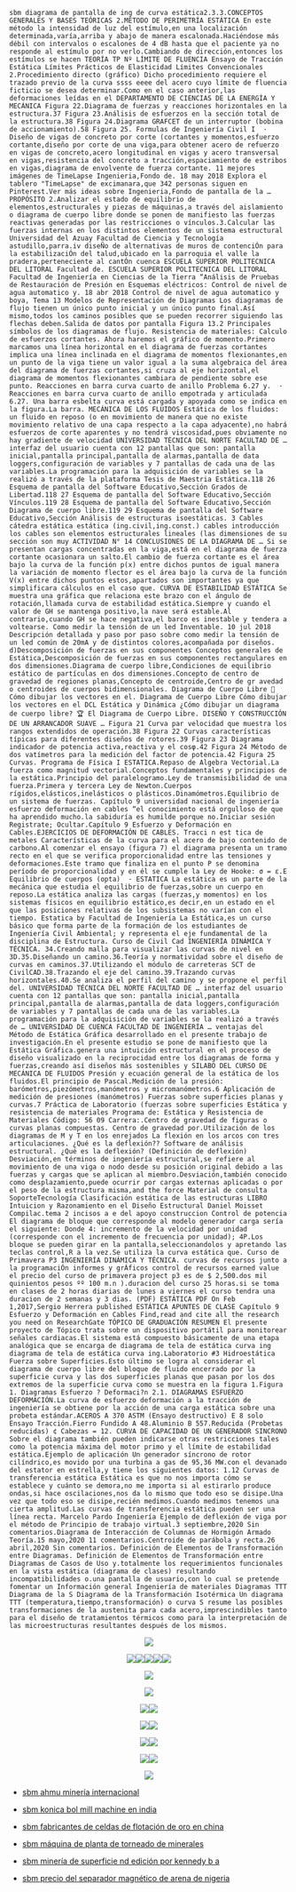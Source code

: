 
```
sbm diagrama de pantalla de ing de curva estática2.3.3.CONCEPTOS GENERALES Y BASES TEÓRICAS 2.MÉTODO DE PERIMETRÍA ESTÁTICA En este método la intensidad de luz del estímulo,en una localización determinada,varía,arriba y abajo de manera escalonada.Haciéndose más débil con intervalos o escalones de 4 dB hasta que el paciente ya no responde al estímulo por no verlo.Cambiando de dirección,entonces los estímulos se hacen TEORÍA TP Nº LÍMITE DE FLUENCIA Ensayo de Tracción Estática Límites Prácticos de Elasticidad Límites Convencionales 2.Procedimiento directo (gráfico) Dicho procedimiento requiere el trazado previo de la curva ssss eeee del acero cuyo límite de fluencia ficticio se desea determinar.Como en el caso anterior,las deformaciones leídas en el DEPARTAMENTO DE CIENCIAS DE LA ENERGÍA Y MECÁNICA Figura 22.Diagrama de fuerzas y reacciones horizontales en la estructura.37 Figura 23.Análisis de esfuerzos en la sección total de la estructura.38 Figura 24.Diagrama GRAFCET de un interruptor (bobina de accionamiento).58 Figura 25. Formulas de Ingeniería Civil I  · Diseño de vigas de concreto por corte (cortantes y momentos,esfuerzo cortante,diseño por corte de una viga,para obtener acero de refuerzo en vigas de concreto,acero longitudinal en vigas y acero transversal en vigas,resistencia del concreto a tracción,espaciamiento de estribos en vigas,diagrama de envolvente de fuerza cortante. 11 mejores imágenes de TimeLapse Ingenieria,Fondo de. 18 may 2018 Explora el tablero "TimeLapse" de excimanara,que 342 personas siguen en Pinterest.Ver más ideas sobre Ingenieria,Fondo de pantalla de la … PROPÓSITO 2.Analizar el estado de equilibrio de elementos,estructurales y piezas de máquinas,a través del aislamiento o diagrama de cuerpo libre donde se ponen de manifiesto las fuerzas reactivas generadas por las restricciones o vínculos.3.Calcular las fuerzas internas en los distintos elementos de un sistema estructural Universidad del Azuay Facultad de Ciencia y Tecnología astudillo,parra.iv diseÑo de alternativas de muros de contenciÓn para la estabilizaciÓn del talud,ubicado en la parroquia el valle la pradera,perteneciente al cantÓn cuenca ESCUELA SUPERIOR POLITECNICA DEL LITORAL Facultad de. ESCUELA SUPERIOR POLITECNICA DEL LITORAL Facultad de Ingeniería en Ciencias de la Tierra “Análisis de Pruebas de Restauración de Presión en Esquemas eléctricos: Control de nivel de agua automatico y. 18 abr 2018 Control de nivel de agua automatico y boya, Tema 13 Modelos de Representación de Diagramas Los diagramas de flujo tienen un único punto inicial y un único punto final.Así mismo,todos los caminos posibles que se pueden recorrer siguiendo las flechas deben.Salida de datos por pantalla Figura 13.2 Principales símbolos de los diagramas de flujo. Resistencia de materiales: Calculo de esfuerzos cortantes. Ahora haremos el gráfico de momento.Primero marcamos una línea horizontal en el diagrama de fuerzas cortantes implica una línea inclinada en el diagrama de momentos flexionantes,en un punto de la viga tiene un valor igual a la suma algebraica del área del diagrama de fuerzas cortantes,si cruza al eje horizontal,el diagrama de momentos flexionantes cambiara de pendiente sobre ese punto. Reacciones en barra curva cuarto de anillo Problema 6.27 y.  · Reacciones en barra curva cuarto de anillo empotrada y articulada 6.27. Una barra esbelta curva está cargada y apoyada como se indica en la figura.La barra. MECÁNICA DE LOS FLUIDOS Estática de los fluidos: un fluido en reposo (o en movimiento de manera que no existe movimiento relativo de una capa respecto a la capa adyacente),no habrá esfuerzos de corte aparentes y no tendrá viscosidad,pues obviamente no hay gradiente de velocidad UNIVERSIDAD TÉCNICA DEL NORTE FACULTAD DE … interfaz del usuario cuenta con 12 pantallas que son: pantalla inicial,pantalla principal,pantalla de alarmas,pantalla de data loggers,configuración de variables y 7 pantallas de cada una de las variables.La programación para la adquisición de variables se la realizó a través de la plataforma Tesis de Maestria Estática.118 26 Esquema de pantalla del Software Educativo,Sección Grados de Libertad.118 27 Esquema de pantalla del Software Educativo,Sección Vínculos.119 28 Esquema de pantalla del Software Educativo,Sección Diagrama de cuerpo libre.119 29 Esquema de pantalla del Software Educativo,Sección Análisis de estructuras isoestáticas. 3 Cables cátedra estática estática (ing.civil,ing.const.) cables introducción los cables son elementos estructurales lineales (las dimensiones de su sección son muy ACTIVIDAD N° 14 CONCLUSIONES DE LA DIAGRAMA DE … Si se presentan cargas concentradas en la viga,está en el diagrama de fuerza cortante ocasionara un salto.El cambio de fuerza cortante es el área bajo la curva de la función p(x) entre dichos puntos de igual manera la variación de momento flector es el área bajo la curva de la función V(x) entre dichos puntos estos,apartados son importantes ya que simplificara cálculos en el caso que. CURVA DE ESTABILIDAD ESTÁTICA Se muestra una gráfica que relaciona este brazo con el ángulo de rotación,llamada curva de estabilidad estática.Siempre y cuando el valor de GH se mantenga positivo,la nave será estable.Al contrario,cuando GH se hace negativa,el barco es inestable y tendera a voltearse. Como medir la tensión de un led Inventable. 10 jul 2018 Descripción detallada y paso por paso sobre como medir la tensión de un led común de 20mA y de distintos colores,acompañada por diseños. d)Descomposición de fuerzas en sus componentes Conceptos generales de Estática,Descomposición de fuerzas en sus componentes rectangulares en dos dimensiones.Diagrama de cuerpo libre,Condiciones de equilibrio estático de partículas en dos dimensiones.Concepto de centro de gravedad de regiones planas,Concepto de centroide,Centro de gr avedad o centroides de cuerpos bidimensionales. Diagrama de Cuerpo Libre 🔸 Cómo dibujar los vectores en el. Diagrama de Cuerpo Libre Cómo dibujar los vectores en el DCL Estática y Dinámica ¿Cómo dibujar un diagrama de cuerpo libre? 🏆 El Diagrama de Cuerpo Libre. DISEÑO Y CONSTRUCCIÓN DE UN ARRANCADOR SUAVE … Figura 21 Curva par velocidad que muestra los rangos extendidos de operación.38 Figura 22 Curvas características típicas para diferentes diseños de rotores.39 Figura 23 Diagrama indicador de potencia activa,reactiva y el cosφ.42 Figura 24 Método de dos vatímetros para la medición del factor de potencia.42 Figura 25 Curvas. Programa de Física I ESTATICA.Repaso de Algebra Vectorial.La fuerza como magnitud vectorial.Conceptos fundamentales y principios de la estática.Principio del paralelogramo.Ley de transmisibilidad de una fuerza.Primera y tercera Ley de Newton.Cuerpos rígidos,elásticos,inelásticos o plásticos.Dinamómetros.Equilibrio de un sistema de fuerzas. Capítulo 9 universidad nacional de ingeniería esfuerzo deformación en cables “el conocimiento está orgulloso de que ha aprendido mucho.la sabiduría es humilde porque no.Iniciar sesión Registrate; Ocultar.Capítulo 9 Esfuerzo y Deformación en Cables.EJERCICIOS DE DEFORMACIÓN DE CABLES. Tracci n est tica de metales Características de la curva para el acero de bajo contenido de carbono.Al comenzar el ensayo (figura 7) el diagrama presenta un tramo recto en el que se verifica proporcionalidad entre las tensiones y deformaciones.Este tramo que finaliza en el punto P se denomina período de proporcionalidad y en él se cumple la Ley de Hooke: σ = ε.E Equilibrio de cuerpos (opta)  · ESTATICA La estática es un parte de la mecánica que estudia el equilibrio de fuerzas,sobre un cuerpo en reposo.La estática analiza las cargas (fuerzas,y momentos) en los sistemas físicos en equilibrio estático,es decir,en un estado en el que las posiciones relativas de los subsistemas no varían con el tiempo. Estatica by Facultad de Ingeniería La Estática,es un curso básico que forma parte de la formación de los estudiantes de Ingeniería Civil Ambiental; y representa el eje fundamental de la disciplina de Estructura. Curso de Civil Cad INGENIERÍA DINÁMICA Y TÉCNICA. 34.Creando malla para visualizar las curvas de nivel en 3D.35.Diseñando un camino.36.Teoría y normatividad sobre el diseño de curvas en caminos.37.Utilizando el módulo de carreteras SCT de CivilCAD.38.Trazando el eje del camino.39.Trazando curvas horizontales.40.Se analiza el perfil del camino y se propone el perfil del. UNIVERSIDAD TÉCNICA DEL NORTE FACULTAD DE … interfaz del usuario cuenta con 12 pantallas que son: pantalla inicial,pantalla principal,pantalla de alarmas,pantalla de data loggers,configuración de variables y 7 pantallas de cada una de las variables.La programación para la adquisición de variables se la realizó a través de … UNIVERSIDAD DE CUENCA FACULTAD DE INGENIERÍA … ventajas del Método de Estática Gráfica desarrollado en el presente trabajo de investigación.En el presente estudio se pone de manifiesto que la Estática Gráfica.genera una intuición estructural en el proceso de diseño visualizado en la reciprocidad entre los diagramas de forma y fuerzas,creando así diseños más sostenibles y SILABO DEL CURSO DE MECÁNICA DE FLUIDOS Presión y ecuación general de la estática de los fluidos.El principio de Pascal.Medición de la presión: barómetros,piezómetros,manómetros y micromanómetros.6 Aplicación de medición de presiones (manómetros) Fuerzas sobre superficies planas y curvas.7 Práctica de Laboratorio (fuerzas sobre superficies Estática y resistencia de materiales Programa de: Estática y Resistencia de Materiales Código: 56 09 Carrera:.Centro de gravedad de figuras o curvas planas compuestas. Centro de gravedad por.Utilización de los diagramas de M y T en los enrejados La flexión en los arcos con tres articulaciones. ¿Qué es la deflexión?? Software de análisis estructural. ¿Qué es la deflexión? (Definición de deflexión) Desviación,en términos de ingeniería estructural,se refiere al movimiento de una viga o nodo desde su posición original debido a las fuerzas y cargas que se aplican al miembro.Desviación,también conocido como desplazamiento,puede ocurrir por cargas externas aplicadas o por el peso de la estructura misma,and the force Material de consulta SoporteTecnología Clasificación estática de las estructuras LIBRO Intuicion y Razonamiento en el Diseño Estructural Daniel Moisset Compilac.tema 2 incisos a e del apoyo construccion Control de potencia El diagrama de bloque que corresponde al modelo generador carga sería el siguiente: Donde 4: incremento de la velocidad por unidad (corresponde con el incremento de frecuencia por unidad); 4P.Los bloque se pueden girar en la pantalla,seleccionandolos y apretando las teclas control,R a la vez.Se utiliza la curva estática que. Curso de Primavera P3 INGENIERÍA DINÁMICA Y TÉCNICA. curvas de recursos junto a la programaciÓn informes y grÁficos control de recursos earned value el precio del curso de primavera project p3 es de $ 2,500.dos mil quinientos pesos ºº 100 m.n ).duracion del curso 25 horas.si se toma en clases de 2 horas diarias de lunes a viernes el curso tendra una duracion de 2 semanas y 3 dias. (PDF) ESTÁTICA PDF On Feb 1,2017,Sergio Herrera published ESTÁTICA APUNTES DE CLASE Capítulo 9 Esfuerzo y Deformación en Cables Find,read and cite all the research you need on ResearchGate TÓPICO DE GRADUACIÓN RESUMEN El presente proyecto de Tópico trata sobre un dispositivo portátil para monitorear señales cardiacas.El sistema está compuesto básicamente de una etapa analógica que se encarga de diagrama de tela de estática curva ing diagrama de tela de estática curva ing.Laboratorio #3 Hidroestática Fuerza sobre Superficies.Esto último se logra al considerar el diagrama de cuerpo libre del bloque de fluido encerrado por la superficie curva y las dos superficies planas que pasan por los dos extremos de la superficie curva como se muestra en la figura 1.Figura 1. Diagramas Esfuerzo ? Deformaci?n 2.1. DIAGRAMAS ESFUERZO DEFORMACIÓN.La curva de esfuerzo deformación a la tracción de ingeniería se obtiene por la acción de una carga estática sobre una probeta estándar.ACEROS A 370 ASTM (Ensayo destructivo) E 8 solo Ensayo Tracción.Fierro Fundido A 48.Aluminio B 557.Reducida (Probetas reducidas) ¢ Cabezas = 12. CURVA DE CAPACIDAD DE UN GENERADOR SINCRONO Sobre el diagrama también pueden indicarse otras restricciones tales como la potencia máxima del motor primo y el límite de estabilidad estática.Ejemplo de aplicación Un generador síncrono de rotor cilíndrico,es movido por una turbina a gas de 95,36 MW.con el devanado del estator en estrella,y tiene los siguientes datos: 1.12 Curvas de transferencia estática Estática es que no nos importa cómo se establece y cuánto se demora,no me importa si al estirarlo produce ondas,si hace oscilaciones,nos da lo mismo que todo eso se disipe.Una vez que todo eso se disipe,recién medimos.Cuando medimos tenemos una cierta amplitud.Las curvas de transferencia estática pueden ser una línea recta. Marcelo Pardo Ingeniería Ejemplo de deflexión de viga por el método de Principio de trabajo virtual.3 septiembre,2020 Sin comentarios.Diagrama de Interacción de Columnas de Hormigón Armado Teoría.15 mayo,2020 11 comentarios.Centroide de parábola y recta.26 abril,2020 Sin comentarios. Definición de Elementos de Transformación entre Diagramas. Definición de Elementos de Transformación entre Diagramas de Casos de Uso y.totalmente los requerimientos funcionales en la vista estática (diagrama de clases) resultando incompatibilidades o.una pantalla de usuario,con lo cual se pretende fomentar un Información general Ingeniería de materiales Diagramas TTT Diagrama de la S Diagrama de la Transformación Isotérmica Un diagrama TTT (temperatura,tiempo,transformación) o curva S resume las posibles transformaciones de la austenita para cada acero,imprescindibles tanto para el diseño de tratamientos térmicos como para la interpretación de las microestructuras resultantes después de los mismos. 
```

<div align="center">

<a href="https://es-crusher.shibang-china.com/github&k=sbm+diagrama+de+pantalla+de+ing+de+curva+est%C3%A1tica"><img src="https://static.shibang-china.com/es/crusher/logo.jpg"></a>

<a href="https://es-crusher.shibang-china.com/github&k=sbm+diagrama+de+pantalla+de+ing+de+curva+est%C3%A1tica"><img src="https://static.shibang-china.com/es/crusher/index.jpg"></a><a href="https://es-crusher.shibang-china.com/material.htmlgithub&k=sbm+diagrama+de+pantalla+de+ing+de+curva+est%C3%A1tica"><img src="https://static.shibang-china.com/es/crusher/material.jpg"></a><a href="https://es-crusher.shibang-china.com/application.htmlgithub&k=sbm+diagrama+de+pantalla+de+ing+de+curva+est%C3%A1tica"><img src="https://static.shibang-china.com/es/crusher/application.jpg"></a><a href="https://es-crusher.shibang-china.com/aboutus.htmlgithub&k=sbm+diagrama+de+pantalla+de+ing+de+curva+est%C3%A1tica"><img src="https://static.shibang-china.com/es/crusher/aboutus.jpg"></a><a href="https://es-crusher.shibang-china.com/contact.htmlgithub&k=sbm+diagrama+de+pantalla+de+ing+de+curva+est%C3%A1tica"><img src="https://static.shibang-china.com/es/crusher/contact.jpg"></a>

<a href="https://es-crusher.shibang-china.com/github&k=sbm+diagrama+de+pantalla+de+ing+de+curva+est%C3%A1tica"><img src="https://static.shibang-china.com/es/crusher/banner.jpg"></a>

<a href="https://swt.shibang-china.com/github&k=sbm+diagrama+de+pantalla+de+ing+de+curva+est%C3%A1tica"><img src="https://static.shibang-china.com/es/crusher/text.jpg"></a>

<a href="https://swt.shibang-china.com/github&k=sbm+diagrama+de+pantalla+de+ing+de+curva+est%C3%A1tica"><img src="https://static.shibang-china.com/es/crusher/chat.jpg"></a><a href="https://es-crusher.shibang-china.com/contact.htmlgithub&k=sbm+diagrama+de+pantalla+de+ing+de+curva+est%C3%A1tica"><img src="https://static.shibang-china.com/es/crusher/message.jpg"></a>

<a href="https://es-crusher.shibang-china.com/products/pe.htmlgithub&k=sbm+diagrama+de+pantalla+de+ing+de+curva+est%C3%A1tica"><img src="https://static.shibang-china.com/es/crusher/pe.jpg"></a><a href="https://es-crusher.shibang-china.com/products/pf.htmlgithub&k=sbm+diagrama+de+pantalla+de+ing+de+curva+est%C3%A1tica"><img src="https://static.shibang-china.com/es/crusher/pf.jpg"></a>

<a href="https://es-crusher.shibang-china.com/products/hpt.htmlgithub&k=sbm+diagrama+de+pantalla+de+ing+de+curva+est%C3%A1tica"><img src="https://static.shibang-china.com/es/crusher/hpt.jpg"></a><a href="https://es-crusher.shibang-china.com/products/vsi.htmlgithub&k=sbm+diagrama+de+pantalla+de+ing+de+curva+est%C3%A1tica"><img src="https://static.shibang-china.com/es/crusher/vsi.jpg"></a>

<a href="https://es-crusher.shibang-china.com/products/klv.htmlgithub&k=sbm+diagrama+de+pantalla+de+ing+de+curva+est%C3%A1tica"><img src="https://static.shibang-china.com/es/crusher/klv.jpg"></a><a href="https://es-crusher.shibang-china.com/products/portable.htmlgithub&k=sbm+diagrama+de+pantalla+de+ing+de+curva+est%C3%A1tica"><img src="https://static.shibang-china.com/es/crusher/portable.jpg"></a>

<a href="https://swt.shibang-china.com/github&k=sbm+diagrama+de+pantalla+de+ing+de+curva+est%C3%A1tica"><img src="https://static.shibang-china.com/es/crusher/case.jpg"></a>

</div>


* [sbm ahmu minería internacional](sbm%20ahmu%20miner%C3%ADa%20internacional.md)

* [sbm konica bol mill machine en india](sbm%20konica%20bol%20mill%20machine%20en%20india.md)

* [sbm fabricantes de celdas de flotación de oro en china](sbm%20fabricantes%20de%20celdas%20de%20flotaci%C3%B3n%20de%20oro%20en%20china.md)

* [sbm máquina de planta de torneado de minerales](sbm%20m%C3%A1quina%20de%20planta%20de%20torneado%20de%20minerales.md)

* [sbm minería de superficie nd edición por kennedy b a](sbm%20miner%C3%ADa%20de%20superficie%20nd%20edici%C3%B3n%20por%20kennedy%20b%20a.md)

* [sbm precio del separador magnético de arena de nigeria](sbm%20precio%20del%20separador%20magn%C3%A9tico%20de%20arena%20de%20nigeria.md)